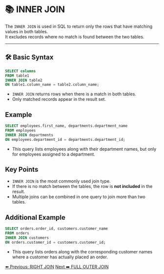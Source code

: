 <!-- markdownlint-disable MD033 -->
<!-- markdownlint-disable MD004 -->

# 📚 INNER JOIN

The `INNER JOIN` is used in SQL to return only the rows that have matching values in both tables.  
It excludes records where no match is found between the two tables.

---

## 🛠️ Basic Syntax

```sql
SELECT columns
FROM table1
INNER JOIN table2
ON table1.column_name = table2.column_name;
```

- `INNER JOIN` returns rows when there is a match in both tables.
- Only matched records appear in the result set.

## Example

```sql
SELECT employees.first_name, departments.department_name
FROM employees
INNER JOIN departments
ON employees.department_id = departments.department_id;
```

- This query lists employees along with their department names, but only for employees assigned to a department.

## Key Points

- `INNER JOIN` is the most commonly used join type.
- If there is no match between the tables, the row is **not included** in the result.
- Multiple joins can be combined in one query to join more than two tables.

## Additional Example

```sql
SELECT orders.order_id, customers.customer_name
FROM orders
INNER JOIN customers
ON orders.customer_id = customers.customer_id;
```

- This query lists orders along with the corresponding customer names where a customer has actually placed an order.

[⬅️ Previous: RIGHT JOIN](rightjoin.md)   [Next ➡️ FULL OUTER JOIN](fullouterjoin.md)
